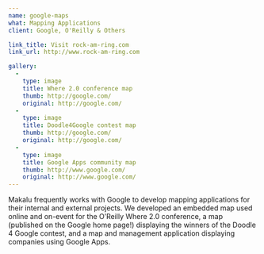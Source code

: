 ```yaml
---
name: google-maps
what: Mapping Applications
client: Google, O'Reilly & Others

link_title: Visit rock-am-ring.com
link_url: http://www.rock-am-ring.com

gallery:
  -
    type: image
    title: Where 2.0 conference map
    thumb: http://google.com/
    original: http://google.com/
  -
    type: image
    title: Doodle4Google contest map
    thumb: http://google.com/
    original: http://google.com/
  -
    type: image
    title: Google Apps community map
    thumb: http://www.google.com/
    original: http://www.google.com/
---
```


Makalu frequently works with Google to develop mapping applications for their internal and external projects. We developed an embedded map used online and on-event for the O’Reilly Where 2.0 conference, a map (published on the Google home page!) displaying the winners of the Doodle 4 Google contest, and a map and management application displaying companies using Google Apps.